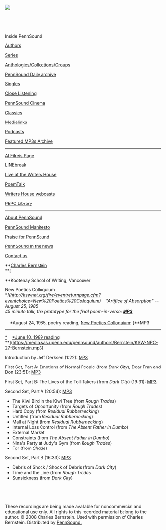 ![](PennSound_flat.gif)

  

 

 

  
  

Inside PennSound

[Authors](authors.php)

[Series](series.php)

[Anthologies/Collections/Groups](anthologies.php)

[PennSound Daily archive](http://writing.upenn.edu/pennsound/daily)

[Singles](http://writing.upenn.edu/pennsound/singles)

[Close Listening](Close-Listening.php)

[PennSound Cinema](video.php)

[Classics](classics.php)

[Medialinks](http://writing.upenn.edu/wh/multimedia/medialinks/index.php)

[Podcasts](http://writing.upenn.edu/pennsound/podcasts.php)

[Featured MP3s Archive](featured-resources-archive.php)

------------------------------------------------------------------------

[Al Filreis Page](Filreis.html)

[LINEbreak](LINEbreak.html)

[Live at the Writers House](http://writing.upenn.edu/%7Ewh/involved/series/live/)

[PoemTalk](http://jacket2.org/content/poem-talk)

[Writers House webcasts](http://writing.upenn.edu/%7Ewh/webcasts/)

[PEPC
Library](http://writing.upenn.edu/pepc/contents.html)

------------------------------------------------------------------------

[About PennSound](http://writing.upenn.edu/pennsound/about.php)

[PennSound Manifesto](http://writing.upenn.edu/pennsound/manifesto.php)

<span class="quoted1">[Praise for PennSound](http://writing.upenn.edu/pennsound/praise.php)</span>

[PennSound in the news](http://writing.upenn.edu/pennsound/news)

[Contact us](mailto:pennsound@writing.upenn.edu)

**[Charles
Bernstein](Bernstein.html)  
**[  
  
**Kootenay
School of Writing,
Vancouver  
  
  
New Poetics Colloquium  
**](http://kswnet.org/fire/eventreturnpage.cfm?eventchoice=New%20Poetics%20Colloquium)*<img src="favicon.png" width="16" height="16" />*"Artifice
of Absorption" -- August 25, 1985  
45 minute
talk, the prototype for the final poem-in-verse: **[MP3  
](https://media.sas.upenn.edu/pennsound/authors/Bernstein/KSW-NPC-34-Bernstein.mp3)***  
<img src="favicon.png" width="16" height="16" />*August
24, 1985, poetry reading, [New
Poetics Colloquium](http://kswnet.org/fire/eventreturnpage.cfm?eventchoice=New%20Poetics%20Colloquium): [**MP3  
  
-----------  
  
[*<img src="favicon.png" width="16" height="16" />*June
10, 1989 reading](http://kswnet.org/fire/author_profile_page.cfm?authorchoice=11&eventchoice=17)  
**](https://media.sas.upenn.edu/pennsound/authors/Bernstein/KSW-NPC-27-Bernstein.mp3)

Introduction by Jeff Derksen (1:22): [MP3](https://media.sas.upenn.edu/pennsound/authors/Bernstein/KSW/Bernstein-Charles_intro-Derksen-Jeff_KSW-Vancouver_10-06-89.mp3)

First Set, Part A: Emotions of Normal People (from *Dark* *City*), Dear Fran and Don (23:51): [MP3](https://media.sas.upenn.edu/pennsound/authors/Bernstein/KSW/Bernstein-Charles_first-set-partA_KSW-Vancouver_10-06-89.mp3)

First Set, Part B: The Lives of the Toll-Takers (from *Dark* *City*) (19:31): [MP3](https://media.sas.upenn.edu/pennsound/authors/Bernstein/KSW/Bernstein-Charles_first-set-partB_KSW-Vancouver_10-06-89.mp3)

Second Set, Part A (20:54): [MP3](https://media.sas.upenn.edu/pennsound/authors/Bernstein/KSW/Bernstein-Charles_second-set-partA_KSW-Vancouver_10-06-89.mp3)

-   The Kiwi Bird in the Kiwi Tree (from *Rough Trades*)
-   Targets of Opportunity (from *Rough Trades*)
-   Hard Copy (from *Residual Rubbernecking*)
-   Untitled (from *Residual Rubbernecking*)
-   Mall at Night (from *Residual Rubbernecking*)
-   Internal Loss Control (from *The Absent Father in Dumbo*)
-   External Market
-   Constraints (from *The Absent Father in Dumbo*)
-   Nina's Party at Judy's Gym (from *Rough Trades*)
-   For (from *Shade*)

Second Set, Part B (16:33): [MP3](https://media.sas.upenn.edu/pennsound/authors/Bernstein/KSW/Bernstein-Charles_second-set-partB_KSW-Vancouver_10-06-89.mp3)

-   Debris of Shock / Shock of Debris (from *Dark* *City*)
-   Time and the Line (from *Rough Trades*
-   Sunsickness (from *Dark* *City*)

 

 

These recordings are being made available
for noncommercial and educational use only. All rights to this
recorded material belong to the author. © 2008 Charles
Bernstein. Used with permission of Charles Bernstein. Distributed
by [PennSound.](../index.html)
